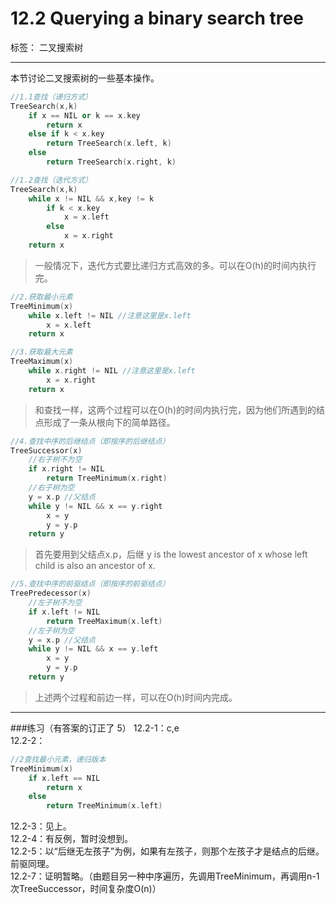 ﻿# 12.2 Querying a binary search tree

标签： 二叉搜索树

---

本节讨论二叉搜索树的一些基本操作。
```c++
//1.1查找（递归方式）
TreeSearch(x,k)
    if x == NIL or k == x.key
        return x
    else if k < x.key
        return TreeSearch(x.left, k)
    else
        return TreeSearch(x.right, k)
```
```c++
//1.2查找（迭代方式）
TreeSearch(x,k)
    while x != NIL && x,key != k
        if k < x.key
            x = x.left
        else
            x = x.right
    return x
```

> 一般情况下，迭代方式要比递归方式高效的多。可以在O(h)的时间内执行完。

```c++
//2.获取最小元素
TreeMinimum(x)
    while x.left != NIL //注意这里是x.left
        x = x.left
    return x
```
```c++
//3.获取最大元素
TreeMaximum(x)
    while x.right != NIL //注意这里是x.left
        x = x.right
    return x
```

> 和查找一样，这两个过程可以在O(h)的时间内执行完，因为他们所遇到的结点形成了一条从根向下的简单路径。

```c++
//4.查找中序的后继结点（即按序的后继结点）
TreeSuccessor(x)
    //右子树不为空
    if x.right != NIL
        return TreeMinimum(x.right)
    //右子树为空
    y = x.p //父结点
    while y != NIL && x == y.right
        x = y
        y = y.p
    return y
```

> 首先要用到父结点x.p，后继 y is the lowest ancestor of x whose
left child is also an ancestor of x.

```c++
//5.查找中序的前驱结点（即按序的前驱结点）
TreePredecessor(x)
    //左子树不为空
    if x.left != NIL
        return TreeMaximum(x.left)
    //左子树为空
    y = x.p //父结点
    while y != NIL && x == y.left
        x = y
        y = y.p
    return y
```

> 上述两个过程和前边一样，可以在O(h)时间内完成。

---
###练习（有答案的订正了 5）
12.2-1：c,e  
12.2-2：
```c++
//2查找最小元素，递归版本
TreeMinimum(x)
    if x.left == NIL
        return x
    else
        return TreeMinimum(x.left)
```
12.2-3：见上。  
12.2-4：有反例，暂时没想到。  
12.2-5：以“后继无左孩子”为例，如果有左孩子，则那个左孩子才是结点的后继。前驱同理。  
12.2-7：证明暂略。（由题目另一种中序遍历，先调用TreeMinimum，再调用n-1次TreeSuccessor，时间复杂度O(n)）